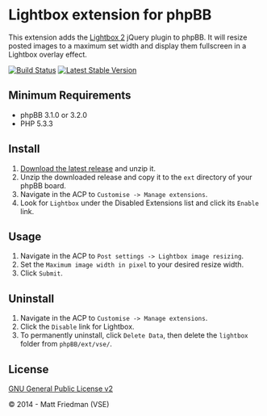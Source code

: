 # Lightbox extension for phpBB

This extension adds the [Lightbox 2](http://lokeshdhakar.com/projects/lightbox2/) jQuery plugin to phpBB. It will resize posted images to a maximum set width and display them fullscreen in a Lightbox overlay effect.

[![Build Status](https://travis-ci.org/VSEphpbb/lightbox.png)](https://travis-ci.org/VSEphpbb/lightbox)
[![Latest Stable Version](https://poser.pugx.org/vse/lightbox/v/stable)](https://www.phpbb.com/customise/db/extension/lightbox/)

## Minimum Requirements
* phpBB 3.1.0 or 3.2.0
* PHP 5.3.3

## Install
1. [Download the latest release](https://www.phpbb.com/customise/db/extension/lightbox/) and unzip it.
2. Unzip the downloaded release and copy it to the `ext` directory of your phpBB board.
3. Navigate in the ACP to `Customise -> Manage extensions`.
4. Look for `Lightbox` under the Disabled Extensions list and click its `Enable` link.

## Usage
1. Navigate in the ACP to `Post settings -> Lightbox image resizing`.
2. Set the `Maximum image width in pixel` to your desired resize width.
3. Click `Submit`.

## Uninstall
1. Navigate in the ACP to `Customise -> Manage extensions`.
2. Click the `Disable` link for Lightbox.
3. To permanently uninstall, click `Delete Data`, then delete the `lightbox` folder from `phpBB/ext/vse/`.

## License
[GNU General Public License v2](http://opensource.org/licenses/GPL-2.0)

© 2014 - Matt Friedman (VSE)
